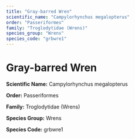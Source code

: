 ```yaml
---
title: "Gray-barred Wren"
scientific_name: "Campylorhynchus megalopterus"
order: "Passeriformes"
family: "Troglodytidae (Wrens)"
species_group: "Wrens"
species_code: "grbwre1"
---
```


# Gray-barred Wren

**Scientific Name:** Campylorhynchus megalopterus

**Order:** Passeriformes

**Family:** Troglodytidae (Wrens)

**Species Group:** Wrens

**Species Code:** grbwre1
